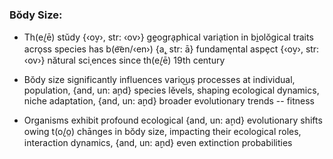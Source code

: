 ### Bŏdy Size:

- Th(e̬/ē) stŭdy {‹o̬v›, str: ‹ov›} ge̱ogra̖phical varia̖tion in bi̱olŏgical traits acro̖ss species has b(e͝en/‹en›) {a̬, str: ā} fundame̖ntal aspe̗ct {‹o̬v›, str: ‹ov›} nătural sciˌences since th(e̬/ē) 19th century

- Bŏdy size significantly influences vario͜uṣ processes at individual, population, {and, un: a̬nd} species lĕvels, shaping ecological dynamics, niche adaptation, {and, un: a̬nd} broader evolutionary trends -- fitness

- Organisms exhibit profound ecological {and, un: a̬nd} evolutionary shifts owing t(o̬/o̤) chānges in bŏdy size, impacting their ecological roles, interaction dynamics, {and, un: a̬nd} even extinction probabilities
